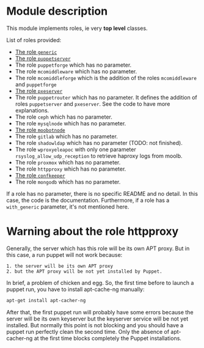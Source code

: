 # Module description

This module implements roles, ie very **top level** classes.

List of roles provided:

* [The role `generic`](README-generic.md)
* [The role `puppetserver`](README-puppetserver.md)
* The role `puppetforge` which has no parameter.
* The role `mcomiddleware` which has no parameter.
* The role `mcomiddleforge` which is the addition of the
  roles `mcomiddleware` and `puppetforge`
* [The role `pxeserver`](README-pxeserver.md)
* The role `puppetrouter` which has no parameter. It defines
  the addition of roles `puppetserver` and `pxeserver`. See
  the code to have more explanations.
* The role `ceph` which has no parameter.
* The role `mysqlnode` which has no parameter.
* [The role `moobotnode`](README-moobotnode.md)
* The role `gitlab` which has no parameter.
* The role `shadowldap` which has no parameter (TODO: not finished).
* The role `wproxyeleapoc` with only one parameter `rsyslog_allow_udp_reception`
  to retrieve haproxy logs from moolb.
* The role `proxmox` which has no parameter.
* The role `httpproxy` which has no parameter.
* [The role `confkeeper`](README-confkeeper.md)
* The role `mongodb` which has no parameter.

If a role has no parameter, there is no specific README and
no detail. In this case, the code is the documentation.
Furthermore, if a role has a `with_generic` parameter, it's
not mentioned here.




# Warning about the role httpproxy

Generally, the server which has this role will be its own
APT proxy. But in this case, a run puppet will not work because:

    1. the server will be its own APT proxy
    2. but the APT proxy will be not yet installed by Puppet.

In brief, a problem of chicken and egg. So, the first time
before to launch a puppet run, you have to install
apt-cache-ng manually:

```sh
apt-get install apt-cacher-ng
```

After that, the first puppet run will probably have some
errors because the server will be its own keyserver but the
keyserver service will be not yet installed. But normally
this point is not blocking and you should have a puppet run
perfectly clean the second time. Only the absence of
apt-cacher-ng at the first time blocks completely the Puppet
installations.





